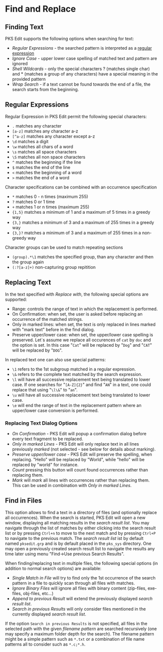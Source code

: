 # Find and Replace

## Finding Text

PKS Edit supports the following options when searching for text:

- <a name="find-pattern"></a>_Regular Expressions_ - the searched pattern is interpreted as a [regular expression](#regular-expressions)
- <a name="ignore-case"></a>_Ignore Case_ - upper lower case spelling of matched text and pattern are ignored
- <a name="shell-wildcards"></a>_Shell Wildcards_ - only the special characters ? (matches single char) and * (matches a group of any characters) have a special meaning in the provided 
pattern
- <a name="wrap-search"></a>_Wrap Search_ - if a text cannot be found towards the end of a file, the search starts from the beginning.

## Regular Expressions

Regular Expression in PKS Edit permit the following special characters:

- `.`  matches any character
- `[a-z]` matches any character a-z
- `[^a-z]` matches any character except a-z
- `\d` matches a digit
- `\w` matches all chars of a word
- `\s` matches all space characters
- `\S` matches all non space characters
- `^` matches the beginning if the line
- `$` matches the end of the line
- `<` matches the beginning of a word
- `>` matches the end of a word

Character specifications can be combined with an occurrence specification

- `*` matches 0 - n times (maximum 255)
- `?` matches 0 or 1 time
- `+` matches 1 or n times (maximum 255)
- `{1,5}` matches a minimum of 1 and a maximum of 5 times in a greedy way
- `{3,}` matches a minimum of 3 and a maximum of 255 times in a greedy way
- `{3,}?` matches a minimum of 3 and a maximum of 255 times in a non-greedy way

Character groups can be used to match repeating sections
- `(group).*\1` matches the specified group, than any character and then the group again
- `(:?[a-z]+)` non-capturing group repitition

## Replacing Text

<a name="replacing-text-with"></a>In the text specified with _Replace with_, the following special options are supported:

- Range: controls the range of text in which the replacement is performed.
- On Confirmation: when set, the user is asked before replacing an occurrence of the matched strings.
- Only in marked lines: when set, the text is only replaced in lines marked with "mark text" before in the find dialog.
- Preserve upper/lower case: when set, the upper/lower case spelling is preserved. Let\`s assume we replace all occurences of `cat` by `doc` and the option
  is set. In this case "`Cat`" will be replaced by "`Dog`" and "`CAT`" will be replaced by "`DOG`".

In replaced text one can also use special patterns:

- `\1` refers to the 1st subgroup matched in a regular expression.
- `\&` refers to the complete text matched by the search expression.
- `\l` will have all successive replacement text being translated to lower case. If one searches for "`[A-Z]{2}`" and find "`AN`" in a text, one could replace that using "`\l\&`" to "`an`".
- `\u` will have all successive replacement text being translated to lower case. 
- `\e` will end the range of text in the replacement pattern where an upper/lower case conversion is performed.

### Replacing Text Dialog Options

- _On Confirmation_ - PKS Edit will popup a confirmation dialog before every text fragment to be replaced.
- _Only in marked Lines_ - PKS Edit will only replace text in all lines previously _marked_ (not selected - see below for details
  about marking).
- _Preserve upper/lower case_ - PKS Edit will preserve the spelling, when replacing. "Hello" will be replaced
  by "World", while "hello" will be replaced by "world" for instance.
- <a name="replacing-text-count"></a>_Count_ pressing this button will count found occurrences rather than replacing them.
- <a name="replacing-text-mark"></a>_Mark_ will _mark_ all lines with occurrences rather than replacing them. This can be used in combination with _Only in marked Lines_.

## Find in Files

This option allows to find a text in a directory of files (and optionally replace all occurrences). When the search is started, PKS Edit will open a new window, displaying 
all matching results in the _search result list_. You may navigate through the list of matches by either clicking into the search result list or by pressing `Ctrl+n` to move to the next match and by pressing
`Ctrl+P` to navigate to the previous match. The _search result list_ ist by default named `pksedit.grp` and is by default placed in the `pks_sys` directory. One may open a previously created
search result list to navigate the results any time later using menu "Find->Use previous Search Results".

When finding/replacing text in multiple files, the following special options (in addition to normal search options) are available:

- <a name="find-in-files-single-match"></a>_Single Match in File_ will try to find only the 1st occurrence of the search pattern in a file to quickly scan through all
  files with matches.
- <a name="find-in-files-ignore-binary"></a>_Ignore Binary Files_ will ignore all files with binary content (zip-files, exe-files, obj-files, etc...)
- <a name="find-in-files-append"></a>_Append to previous Result_ will extend the previously displayed _search result list_.
- <a name="find-in-files-search-in-previous"></a>_Search in previous Results_ will only consider files mentioned in the currently displayed _search result list_.

If the option `Search in previous Results` is not specified, all files in the selected path with the given _filename pattern_ are searched recursively (one may specify a maximum folder depth for
the search). The filename pattern might be a simple pattern such as `*.txt` or a combination of file name patterns all to consider such as `*.c;*.h`.


